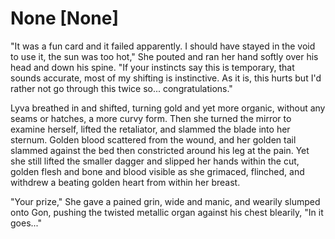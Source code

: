 # None [None]
"It was a fun card and it failed apparently. I should have stayed in the void to use it, the sun was too hot," She pouted and ran her hand softly over his head and down his spine. "If your instincts say this is temporary, that sounds accurate, most of my shifting is instinctive. As it is, this hurts but I'd rather not go through this twice so... congratulations."     

Lyva breathed in and shifted, turning gold and yet more organic, without any seams or hatches, a more curvy form. Then she turned the mirror to examine herself, lifted the retaliator, and slammed the blade into her sternum. Golden blood scattered from the wound, and her golden tail slammed against the bed then constricted around his leg at the pain. Yet she still lifted the smaller dagger and slipped her hands within the cut, golden flesh and bone and blood visible as she grimaced, flinched, and withdrew a beating golden heart from within her breast.   

"Your prize," She gave a pained grin, wide and manic, and wearily slumped onto Gon, pushing the twisted metallic organ against his chest blearily, "In it goes..."
